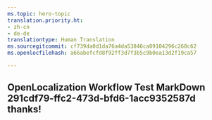 ```yaml
---
ms.topic: hero-topic
translation.priority.ht:
- zh-cn
- de-de
translationtype: Human Translation
ms.sourcegitcommit: cf739da0d1da76a4da53846ca09104296c268c62
ms.openlocfilehash: a66abefcfd8f92ff3d7f3b5c9b0ea13d2f19ca57

---
```

## OpenLocalization Workflow Test MarkDown 291cdf79-ffc2-473d-bfd6-1acc9352587d thanks!



<!--HONumber=Jul16_HO3-->


